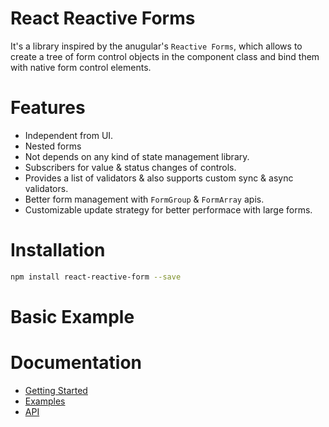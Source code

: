 # React Reactive Forms
It's a library inspired by the anugular's `Reactive Forms`, which allows to create a tree of form control objects in the component class and bind them with native form control elements.
# Features
- Independent from UI.
- Nested forms
- Not depends on any kind of state management library.
- Subscribers for value & status changes of controls.
- Provides a list of validators & also supports custom sync & async validators.
- Better form management with `FormGroup` & `FormArray` apis.
- Customizable update strategy for better performace with large forms.
# Installation
```sh
npm install react-reactive-form --save
```
# Basic Example
# Documentation
* [Getting Started](docs/GettingStarted.md)
* [Examples](https://redux-form.com/7.2.0/examples/)
* [API](https://redux-form.com/7.2.0/docs/api/)

